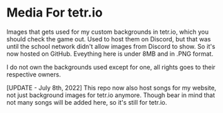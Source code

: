 # Media For tetr.io
Images that gets used for my custom backgrounds in tetr.io, which you should check the game out. Used to host them on Discord, but that was until the school network didn't allow images from Discord to show. So it's now hosted on GitHub. Eveything here is under 8MB and in .PNG format.

I do not own the backgrounds used except for one, all rights goes to their respective owners.

[UPDATE - July 8th, 2022]
This repo now also host songs for my website, not just background images for tetr.io anymore. Though bear in mind that not many songs will be added here, so it's still for tetr.io.
